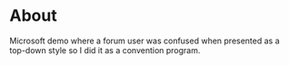 ﻿# About

Microsoft demo where a forum user was confused when presented as a top-down style so I did it as a convention program.
